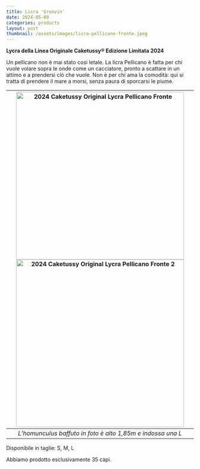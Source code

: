 ```yaml
---
title: Licra 'Groovin'
date: 2024-05-09
categories: products
layout: post
thumbnail: /assets/images/licra-pellicano-fronte.jpeg
---
```

**Lycra della Linea Originale Caketussy® Edizione Limitata 2024**

Un pellicano non è mai stato così letale. La licra Pellicano è fatta per chi vuole volare sopra le onde come un cacciatore, pronto a scattare in un attimo e a prendersi ciò che vuole. Non è per chi ama la comodità: qui si tratta di prendere il mare a morsi, senza paura di sporcarsi le piume.

| <img src="{{ site.baseurl }}/assets/images/licra-pellicano-fronte.jpeg" alt="2024 Caketussy Original Lycra Pellicano Fronte" class="wide-img;" style="height: 450px"> <img src="{{ site.baseurl }}/assets/images/licra-pellicano-retro.jpeg" alt="2024 Caketussy Original Lycra Pellicano Fronte 2" class="wide-img;" style="height: 450px"> |
|:--:|
| *L’homunculus baffuto in foto è alto 1,85m e indossa una L* |

Disponibile in taglie: S, M, L

Abbiamo prodotto esclusivamente 35 capi.

